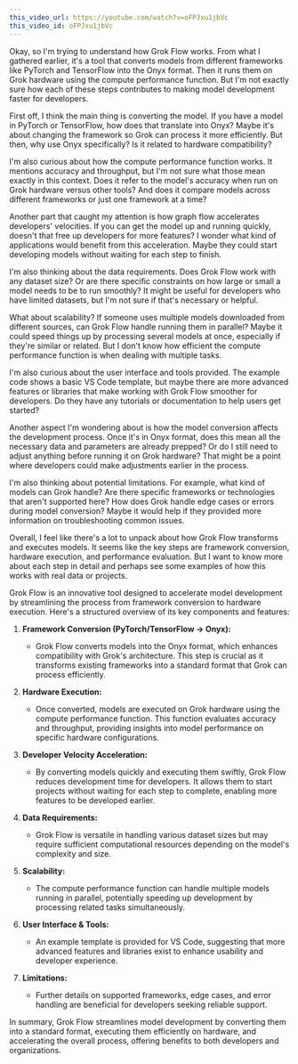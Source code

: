```yaml
---
this_video_url: https://youtube.com/watch?v=oFPJxu1jbVc
this_video_id: oFPJxu1jbVc
---
```

<think>
Okay, so I'm trying to understand how Grok Flow works. From what I gathered earlier, it's a tool that converts models from different frameworks like PyTorch and TensorFlow into the Onyx format. Then it runs them on Grok hardware using the compute performance function. But I'm not exactly sure how each of these steps contributes to making model development faster for developers.

First off, I think the main thing is converting the model. If you have a model in PyTorch or TensorFlow, how does that translate into Onyx? Maybe it's about changing the framework so Grok can process it more efficiently. But then, why use Onyx specifically? Is it related to hardware compatibility?

I'm also curious about how the compute performance function works. It mentions accuracy and throughput, but I'm not sure what those mean exactly in this context. Does it refer to the model's accuracy when run on Grok hardware versus other tools? And does it compare models across different frameworks or just one framework at a time?

Another part that caught my attention is how graph flow accelerates developers' velocities. If you can get the model up and running quickly, doesn't that free up developers for more features? I wonder what kind of applications would benefit from this acceleration. Maybe they could start developing models without waiting for each step to finish.

I'm also thinking about the data requirements. Does Grok Flow work with any dataset size? Or are there specific constraints on how large or small a model needs to be to run smoothly? It might be useful for developers who have limited datasets, but I'm not sure if that's necessary or helpful.

What about scalability? If someone uses multiple models downloaded from different sources, can Grok Flow handle running them in parallel? Maybe it could speed things up by processing several models at once, especially if they're similar or related. But I don't know how efficient the compute performance function is when dealing with multiple tasks.

I'm also curious about the user interface and tools provided. The example code shows a basic VS Code template, but maybe there are more advanced features or libraries that make working with Grok Flow smoother for developers. Do they have any tutorials or documentation to help users get started?

Another aspect I'm wondering about is how the model conversion affects the development process. Once it's in Onyx format, does this mean all the necessary data and parameters are already prepped? Or do I still need to adjust anything before running it on Grok hardware? That might be a point where developers could make adjustments earlier in the process.

I'm also thinking about potential limitations. For example, what kind of models can Grok handle? Are there specific frameworks or technologies that aren't supported here? How does Grok handle edge cases or errors during model conversion? Maybe it would help if they provided more information on troubleshooting common issues.

Overall, I feel like there's a lot to unpack about how Grok Flow transforms and executes models. It seems like the key steps are framework conversion, hardware execution, and performance evaluation. But I want to know more about each step in detail and perhaps see some examples of how this works with real data or projects.
</think>

Grok Flow is an innovative tool designed to accelerate model development by streamlining the process from framework conversion to hardware execution. Here's a structured overview of its key components and features:

1. **Framework Conversion (PyTorch/TensorFlow → Onyx):**
   - Grok Flow converts models into the Onyx format, which enhances compatibility with Grok's architecture. This step is crucial as it transforms existing frameworks into a standard format that Grok can process efficiently.

2. **Hardware Execution:**
   - Once converted, models are executed on Grok hardware using the compute performance function. This function evaluates accuracy and throughput, providing insights into model performance on specific hardware configurations.

3. **Developer Velocity Acceleration:**
   - By converting models quickly and executing them swiftly, Grok Flow reduces development time for developers. It allows them to start projects without waiting for each step to complete, enabling more features to be developed earlier.

4. **Data Requirements:**
   - Grok Flow is versatile in handling various dataset sizes but may require sufficient computational resources depending on the model's complexity and size.

5. **Scalability:**
   - The compute performance function can handle multiple models running in parallel, potentially speeding up development by processing related tasks simultaneously.

6. **User Interface & Tools:**
   - An example template is provided for VS Code, suggesting that more advanced features and libraries exist to enhance usability and developer experience.

7. **Limitations:**
   - Further details on supported frameworks, edge cases, and error handling are beneficial for developers seeking reliable support.

In summary, Grok Flow streamlines model development by converting them into a standard format, executing them efficiently on hardware, and accelerating the overall process, offering benefits to both developers and organizations.
